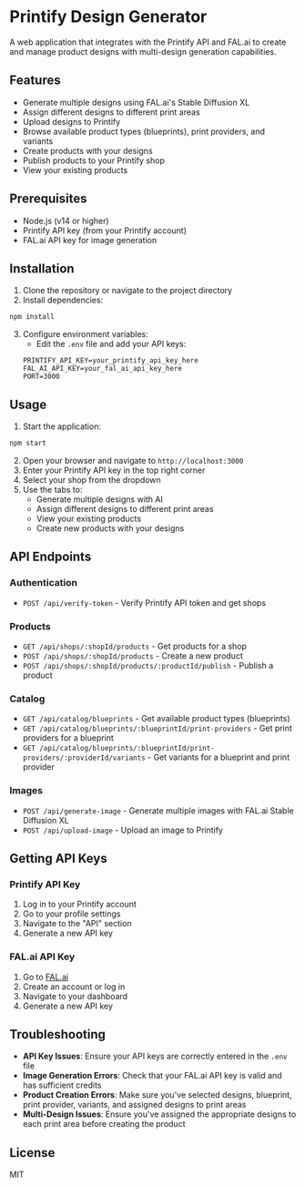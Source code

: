 # Printify Design Generator

A web application that integrates with the Printify API and FAL.ai to create and manage product designs with multi-design generation capabilities.

## Features

- Generate multiple designs using FAL.ai's Stable Diffusion XL
- Assign different designs to different print areas
- Upload designs to Printify
- Browse available product types (blueprints), print providers, and variants
- Create products with your designs
- Publish products to your Printify shop
- View your existing products

## Prerequisites

- Node.js (v14 or higher)
- Printify API key (from your Printify account)
- FAL.ai API key for image generation

## Installation

1. Clone the repository or navigate to the project directory
2. Install dependencies:

```bash
npm install
```

3. Configure environment variables:
   - Edit the `.env` file and add your API keys:
   ```
   PRINTIFY_API_KEY=your_printify_api_key_here
   FAL_AI_API_KEY=your_fal_ai_api_key_here
   PORT=3000
   ```

## Usage

1. Start the application:

```bash
npm start
```

2. Open your browser and navigate to `http://localhost:3000`
3. Enter your Printify API key in the top right corner
4. Select your shop from the dropdown
5. Use the tabs to:
   - Generate multiple designs with AI
   - Assign different designs to different print areas
   - View your existing products
   - Create new products with your designs

## API Endpoints

### Authentication
- `POST /api/verify-token` - Verify Printify API token and get shops

### Products
- `GET /api/shops/:shopId/products` - Get products for a shop
- `POST /api/shops/:shopId/products` - Create a new product
- `POST /api/shops/:shopId/products/:productId/publish` - Publish a product

### Catalog
- `GET /api/catalog/blueprints` - Get available product types (blueprints)
- `GET /api/catalog/blueprints/:blueprintId/print-providers` - Get print providers for a blueprint
- `GET /api/catalog/blueprints/:blueprintId/print-providers/:providerId/variants` - Get variants for a blueprint and print provider

### Images
- `POST /api/generate-image` - Generate multiple images with FAL.ai Stable Diffusion XL
- `POST /api/upload-image` - Upload an image to Printify

## Getting API Keys

### Printify API Key
1. Log in to your Printify account
2. Go to your profile settings
3. Navigate to the "API" section
4. Generate a new API key

### FAL.ai API Key
1. Go to [FAL.ai](https://fal.ai/)
2. Create an account or log in
3. Navigate to your dashboard
4. Generate a new API key

## Troubleshooting

- **API Key Issues**: Ensure your API keys are correctly entered in the `.env` file
- **Image Generation Errors**: Check that your FAL.ai API key is valid and has sufficient credits
- **Product Creation Errors**: Make sure you've selected designs, blueprint, print provider, variants, and assigned designs to print areas
- **Multi-Design Issues**: Ensure you've assigned the appropriate designs to each print area before creating the product

## License

MIT

